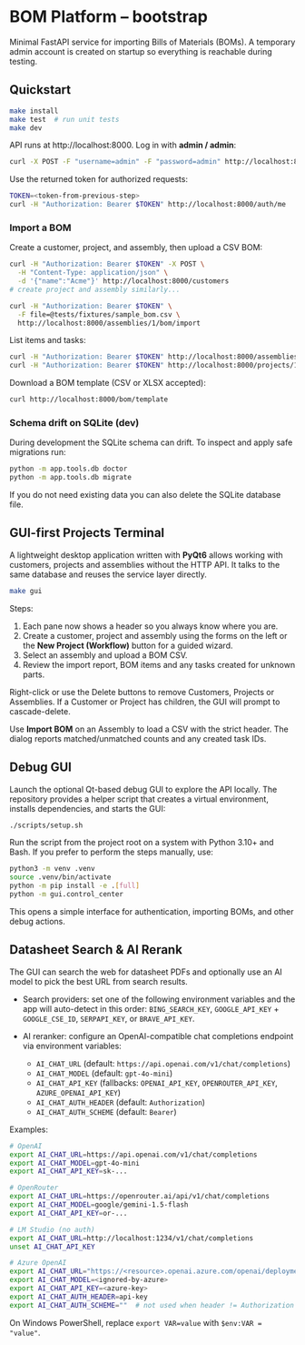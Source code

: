 # BOM Platform – bootstrap

Minimal FastAPI service for importing Bills of Materials (BOMs).
A temporary admin account is created on startup so everything is reachable during testing.

## Quickstart

```bash
make install
make test  # run unit tests
make dev
```

API runs at http://localhost:8000. Log in with **admin / admin**:

```bash
curl -X POST -F "username=admin" -F "password=admin" http://localhost:8000/auth/token
```

Use the returned token for authorized requests:

```bash
TOKEN=<token-from-previous-step>
curl -H "Authorization: Bearer $TOKEN" http://localhost:8000/auth/me
```

### Import a BOM

Create a customer, project, and assembly, then upload a CSV BOM:

```bash
curl -H "Authorization: Bearer $TOKEN" -X POST \
  -H "Content-Type: application/json" \
  -d '{"name":"Acme"}' http://localhost:8000/customers
# create project and assembly similarly...

curl -H "Authorization: Bearer $TOKEN" \
  -F file=@tests/fixtures/sample_bom.csv \
  http://localhost:8000/assemblies/1/bom/import
```

List items and tasks:

```bash
curl -H "Authorization: Bearer $TOKEN" http://localhost:8000/assemblies/1/bom/items
curl -H "Authorization: Bearer $TOKEN" http://localhost:8000/projects/1/tasks
```

Download a BOM template (CSV or XLSX accepted):

```bash
curl http://localhost:8000/bom/template
```

### Schema drift on SQLite (dev)

During development the SQLite schema can drift. To inspect and apply safe
migrations run:

```bash
python -m app.tools.db doctor
python -m app.tools.db migrate
```

If you do not need existing data you can also delete the SQLite database file.

## GUI-first Projects Terminal

A lightweight desktop application written with **PyQt6** allows working with
customers, projects and assemblies without the HTTP API.  It talks to the same
database and reuses the service layer directly.

```bash
make gui
```

Steps:

1. Each pane now shows a header so you always know where you are.
2. Create a customer, project and assembly using the forms on the left or the
   **New Project (Workflow)** button for a guided wizard.
3. Select an assembly and upload a BOM CSV.
4. Review the import report, BOM items and any tasks created for unknown parts.

Right-click or use the Delete buttons to remove Customers, Projects or Assemblies. If
a Customer or Project has children, the GUI will prompt to cascade-delete.

Use **Import BOM** on an Assembly to load a CSV with the strict header. The dialog
reports matched/unmatched counts and any created task IDs.

## Debug GUI

Launch the optional Qt-based debug GUI to explore the API locally. The
repository provides a helper script that creates a virtual environment,
installs dependencies, and starts the GUI:

```bash
./scripts/setup.sh
```

Run the script from the project root on a system with Python 3.10+ and Bash.
If you prefer to perform the steps manually, use:

```bash
python3 -m venv .venv
source .venv/bin/activate
python -m pip install -e .[full]
python -m gui.control_center
```

This opens a simple interface for authentication, importing BOMs, and other
debug actions.

## Datasheet Search & AI Rerank

The GUI can search the web for datasheet PDFs and optionally use an AI model
to pick the best URL from search results.

- Search providers: set one of the following environment variables and the
  app will auto-detect in this order: `BING_SEARCH_KEY`, `GOOGLE_API_KEY` +
  `GOOGLE_CSE_ID`, `SERPAPI_KEY`, or `BRAVE_API_KEY`.

- AI reranker: configure an OpenAI-compatible chat completions endpoint via
  environment variables:
  - `AI_CHAT_URL` (default: `https://api.openai.com/v1/chat/completions`)
  - `AI_CHAT_MODEL` (default: `gpt-4o-mini`)
  - `AI_CHAT_API_KEY` (fallbacks: `OPENAI_API_KEY`, `OPENROUTER_API_KEY`,
    `AZURE_OPENAI_API_KEY`)
  - `AI_CHAT_AUTH_HEADER` (default: `Authorization`)
  - `AI_CHAT_AUTH_SCHEME` (default: `Bearer`)

Examples:

```bash
# OpenAI
export AI_CHAT_URL=https://api.openai.com/v1/chat/completions
export AI_CHAT_MODEL=gpt-4o-mini
export AI_CHAT_API_KEY=sk-...

# OpenRouter
export AI_CHAT_URL=https://openrouter.ai/api/v1/chat/completions
export AI_CHAT_MODEL=google/gemini-1.5-flash
export AI_CHAT_API_KEY=or-...

# LM Studio (no auth)
export AI_CHAT_URL=http://localhost:1234/v1/chat/completions
unset AI_CHAT_API_KEY

# Azure OpenAI
export AI_CHAT_URL="https://<resource>.openai.azure.com/openai/deployments/<deploy>/chat/completions?api-version=2024-02-15-preview"
export AI_CHAT_MODEL=<ignored-by-azure>
export AI_CHAT_API_KEY=<azure-key>
export AI_CHAT_AUTH_HEADER=api-key
export AI_CHAT_AUTH_SCHEME=""  # not used when header != Authorization
```

On Windows PowerShell, replace `export VAR=value` with `$env:VAR = "value"`.

